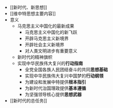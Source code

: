 - [[新时代、新思想]]
- [[维中特思想主要内容]]
- 意义
	- 马克思主义中国化的最新成果
		- 马克思主义中国化的新飞跃
		- 开辟马克思主义新境界
		- 开辟社会主义新境界
		- 对人类文明进步有重要意义
	- 新时代的精神旗帜
	- 实现中华民族伟大复兴的**行动指南**
		- 全党全国各族人民团结奋斗的共同**思想基础**
		- 实现中华民族伟大复兴中国梦的**行动纲领**
		- 为建设和发展中特提供**根本指引**
		- 为新时代治国理政提供**基本遵循**
		- 为坚强领导核心提供**思想武器**
- [[新时代的总任务]]